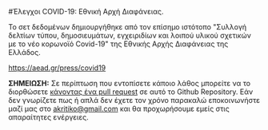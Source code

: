 #Έλεγχοι COVID-19: Εθνική Αρχή Διαφάνειας. 

Το σετ δεδομένων δημιουργήθηκε από τον επίσημο ιστότοπο "Συλλογή δελτίων τύπου, δημοσιευμάτων, εγχειριδίων και λοιπού υλικού σχετικών με το νέο κορωνοϊό Covid-19" της Εθνικής Αρχής Διαφάνειας της Ελλάδος.

https://aead.gr/press/covid19

**ΣΗΜΕΙΩΣΗ:** Σε περίπτωση που εντοπίσετε κάποιο λάθος μπορείτε να το διορθώσετε [κάνοντας ένα pull request](https://www.wikihow.com/Create-a-Pull-Request-on-Github) σε αυτό το Github Repository. Εάν δεν γνωρίζετε πως ή απλά δεν έχετε τον χρόνο παρακαλώ εποκοινωνήστε μαζί μας στο akritiko@gmail.com και θα προχωρήσουμε εμείς στις απαραίτητες ενέργειες.
